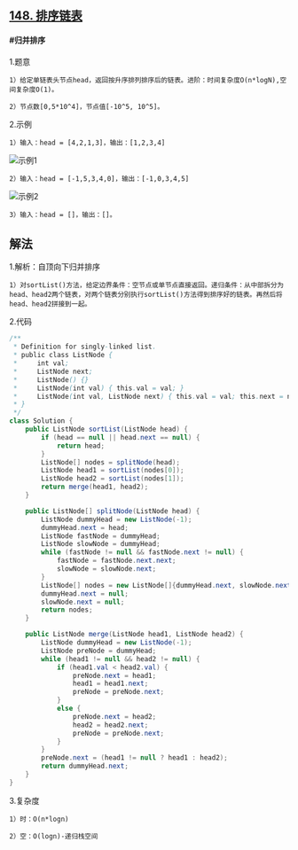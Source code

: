## [148. 排序链表](https://leetcode.cn/problems/sort-list/)

#### #归并排序
1.题意

    1）给定单链表头节点head，返回按升序排列排序后的链表。进阶：时间复杂度O(n*logN),空间复杂度O(1)。

    2）节点数[0,5*10^4]，节点值[-10^5, 10^5]。

2.示例

    1）输入：head = [4,2,1,3]，输出：[1,2,3,4]
![示例1](https://assets.leetcode.com/uploads/2020/09/14/sort_list_1.jpg)

    2）输入：head = [-1,5,3,4,0]，输出：[-1,0,3,4,5]
![示例2](https://assets.leetcode.com/uploads/2020/09/14/sort_list_2.jpg)

    3）输入：head = []，输出：[]。
## 解法
1.解析：自顶向下归并排序

    1）对sortList()方法，给定边界条件：空节点或单节点直接返回。递归条件：从中部拆分为head、head2两个链表，对两个链表分别执行sortList()方法得到排序好的链表。再然后将head、head2拼接到一起。

2.代码
```java
/**
 * Definition for singly-linked list.
 * public class ListNode {
 *     int val;
 *     ListNode next;
 *     ListNode() {}
 *     ListNode(int val) { this.val = val; }
 *     ListNode(int val, ListNode next) { this.val = val; this.next = next; }
 * }
 */
class Solution {
    public ListNode sortList(ListNode head) {
        if (head == null || head.next == null) {
            return head;
        }
        ListNode[] nodes = splitNode(head);
        ListNode head1 = sortList(nodes[0]);
        ListNode head2 = sortList(nodes[1]);
        return merge(head1, head2);
    }

    public ListNode[] splitNode(ListNode head) {
        ListNode dummyHead = new ListNode(-1);
        dummyHead.next = head;
        ListNode fastNode = dummyHead;
        ListNode slowNode = dummyHead;
        while (fastNode != null && fastNode.next != null) {
            fastNode = fastNode.next.next;
            slowNode = slowNode.next;
        }
        ListNode[] nodes = new ListNode[]{dummyHead.next, slowNode.next};
        dummyHead.next = null;
        slowNode.next = null;
        return nodes;
    }

    public ListNode merge(ListNode head1, ListNode head2) {
        ListNode dummyHead = new ListNode(-1);
        ListNode preNode = dummyHead;
        while (head1 != null && head2 != null) {
            if (head1.val < head2.val) {
                preNode.next = head1;
                head1 = head1.next;
                preNode = preNode.next;
            }
            else {
                preNode.next = head2;
                head2 = head2.next;
                preNode = preNode.next;
            }
        }
        preNode.next = (head1 != null ? head1 : head2);
        return dummyHead.next;
    }
}
```
3.复杂度

    1）时：O(n*logn)

    2）空：O(logn)-递归栈空间
